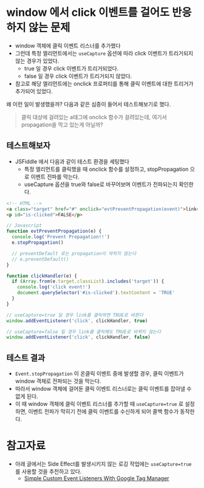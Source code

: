 # window 에서 click 이벤트를 걸어도 반응하지 않는 문제

- window 객체에 클릭 이벤트 리스너를 추가했다
- 그런데 특정 엘리먼트에서는 `useCapture` 옵션에 따라 click 이벤트가 트리거되지 않는 경우가 있었다.
    - true 일 경우 click 이벤트가 트리거되었다.
    - false 일 경우 click 이벤트가 트리거되지 않았다.
- 참고로 해당 엘리먼트에는 onclick 프로퍼티를 통해 클릭 이벤트에 대한 트리거가 추가되어 있었다.

왜 이런 일이 발생했을까? 다음과 같은 심증이 들어서 테스트해보기로 했다.

> 클릭 대상에 걸려있는 a태그에 onclick 함수가 걸려있는데, 여기서 propagation을 막고 있는게 아닐까?

## 테스트해보자

- JSFiddle 에서 다음과 같이 테스트 환경을 세팅했다
    - 특정 엘리먼트를 클릭했을 때 onclick 함수를 설정하고, stopPropagation 으로 이벤트 전파를 막는다.
    - useCapture 옵션을 true와 false로 바꾸어보며 이벤트가 전파되는지 확인한다.

```html
<!-- HTML -->
<a class="target" href="#" onclick="evtPreventPropagation(event)">link</a>
<p id="is-clicked">FALSE</p>
```

```javascript
// Javascript
function evtPreventPropagation(e) {
  console.log('Prevent Propagation!!')
  e.stopPropagation()

  // preventDefault 로는 propagation이 막히지 않는다
  // e.preventDefault()
}

function clickHandler(e) {
  if (Array.from(e.target.classList).includes('target')) {
  	console.log('click event!')
    document.querySelector('#is-clicked').textContent = 'TRUE'
  }
}

// useCapture=true 일 경우 link를 클릭하면 TRUE로 바뀐다
window.addEventListener('click', clickHandler, true)

// useCapture=false 일 경우 link를 클릭해도 TRUE로 바뀌지 않는다
window.addEventListener('click', clickHandler, false)
```

## 테스트 결과

- `Event.stopPropagation` 이 온클릭 이벤트 중에 발생할 경우, 클릭 이벤트가 window 객체로 전파되는 것을 막는다.
- 따라서 window 객체에 걸어둔 클릭 이벤트 리스너로는 클릭 이벤트를 잡아낼 수 없게 된다.
- 이 때 window 객체에 클릭 이벤트 리스너를 추가할 때 `useCapture=true` 로 설정하면, 이벤트 전파가 막히기 전에 클릭 이벤트를 수신하게 되어 콜백 함수가 동작한다.

# 참고자료

- 아래 글에서는 Side Effect를 발생시키지 않는 로깅 작업에는 `useCapture=true` 를 사용할 것을 추천하고 있다.
    - [Simple Custom Event Listeners With Google Tag Manager](https://www.simoahava.com/analytics/simple-custom-event-listeners-gtm/)
